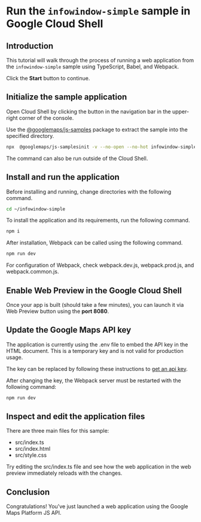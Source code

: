 # Run the `infowindow-simple` sample in Google Cloud Shell

<walkthrough-tutorial-duration duration="10"/>

## Introduction

This tutorial will walk through the process of running a web application from
the `infowindow-simple` sample using TypeScript, Babel, and Webpack.

Click the **Start** button to continue.

## Initialize the sample application

Open Cloud Shell by clicking the
<walkthrough-cloud-shell-icon></walkthrough-cloud-shell-icon> button in the
navigation bar in the upper-right corner of the console.

Use the [@googlemaps/js-samples](https://www.npmjs.com/package/@googlemaps/js-samples) package to 
extract the sample into the specified directory.

```bash
npx  @googlemaps/js-samplesinit -v --no-open --no-hot infowindow-simple ~/infowindow-simple
```

The command can also be run outside of the Cloud Shell.

## Install and run the application

Before installing and running, change directories with the following command.

```bash
cd ~/infowindow-simple
```

To install the application and its requirements, run the following command.

```bash
npm i
```

After installation, Webpack can be called using the following command.

```bash
npm run dev
```

For configuration of Webpack, check
<walkthrough-editor-open-file filePath="infowindow-simple/webpack.dev.js">webpack.dev.js</walkthrough-editor-open-file>,
<walkthrough-editor-open-file filePath="infowindow-simple/webpack.prod.js">webpack.prod.js</walkthrough-editor-open-file>,
and
<walkthrough-editor-open-file filePath="infowindow-simple/webpack.common.js">webpack.common.js</walkthrough-editor-open-file>.

## Enable Web Preview in the Google Cloud Shell

Once your app is built (should take a few minutes), you can launch it via
<walkthrough-spotlight-pointer target="cloudshell" spotlightId="devshell-web-preview-button">Web
Preview button</walkthrough-spotlight-pointer> using the **port 8080**.

## Update the Google Maps API key

The application is currently using the
<walkthrough-editor-open-file filePath="infowindow-simple/.env">.env</walkthrough-editor-open-file>
file to embed the API key in the HTML document. This is a temporary key and is
not valid for production usage.

The key can be replaced by following these instructions to
[get an api key](https://developers.google.com/maps/documentation/javascript/get-api-key).

After changing the key, the Webpack server must be restarted with the following
command:

```bash
npm run dev
```

## Inspect and edit the application files

There are three main files for this sample:

*   <walkthrough-editor-open-file filePath="infowindow-simple/src/index.ts">src/index.ts</walkthrough-editor-open-file>
*   <walkthrough-editor-open-file filePath="infowindow-simple/src/index.html">src/index.html</walkthrough-editor-open-file>
*   <walkthrough-editor-open-file filePath="infowindow-simple/src/style.css">src/style.css</walkthrough-editor-open-file>

Try editing the <walkthrough-editor-open-file filePath="infowindow-simple/src/index.ts">src/index.ts</walkthrough-editor-open-file> file and see how the web application in the web preview immediately reloads with the changes.

## Conclusion

<walkthrough-conclusion-trophy></walkthrough-conclusion-trophy>

Congratulations! You've just launched a web application using the Google Maps
Platform JS API.
